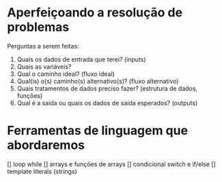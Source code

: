# Aperfeiçoando a resolução de problemas

Perguntas a serem feitas:

1. Quais os dados de entrada que terei? (inputs)
2. Quais as variáveis?
3. Qual o caminho ideal? (fluxo ideal)
4. Qual(is) o(s) caminho(s) alternativo(s)? (fluxo alternativo)
5. Quais tratamentos de dados preciso fazer? (estrutura de dados, funções)
6. Qual é a saída ou quais os dados de saída esperados? (outputs)

# Ferramentas de linguagem que abordaremos

[] loop while
[] arrays e funções de arrays
[] condicional switch e if/else
[] template literals (strings)